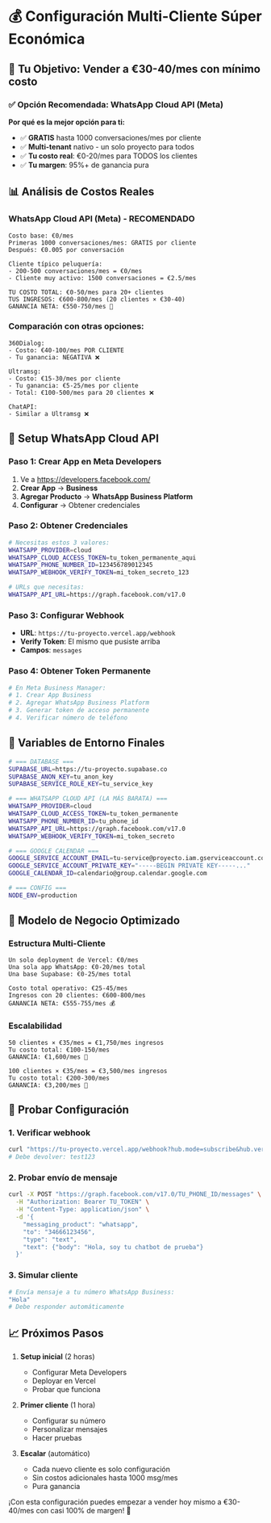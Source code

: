 # 💰 Configuración Multi-Cliente Súper Económica

## 🎯 Tu Objetivo: Vender a €30-40/mes con mínimo costo

### ✅ Opción Recomendada: WhatsApp Cloud API (Meta)

**Por qué es la mejor opción para ti:**
- ✅ **GRATIS** hasta 1000 conversaciones/mes por cliente
- ✅ **Multi-tenant** nativo - un solo proyecto para todos
- ✅ **Tu costo real**: €0-20/mes para TODOS los clientes
- ✅ **Tu margen**: 95%+ de ganancia pura

## 📊 Análisis de Costos Reales

### WhatsApp Cloud API (Meta) - RECOMENDADO
```
Costo base: €0/mes
Primeras 1000 conversaciones/mes: GRATIS por cliente
Después: €0.005 por conversación

Cliente típico peluquería:
- 200-500 conversaciones/mes = €0/mes
- Cliente muy activo: 1500 conversaciones = €2.5/mes

TU COSTO TOTAL: €0-50/mes para 20+ clientes
TUS INGRESOS: €600-800/mes (20 clientes × €30-40)
GANANCIA NETA: €550-750/mes 🚀
```

### Comparación con otras opciones:
```
360Dialog:
- Costo: €40-100/mes POR CLIENTE
- Tu ganancia: NEGATIVA ❌

Ultramsg:
- Costo: €15-30/mes por cliente
- Tu ganancia: €5-25/mes por cliente
- Total: €100-500/mes para 20 clientes ❌

ChatAPI:
- Similar a Ultramsg ❌
```

## 🚀 Setup WhatsApp Cloud API

### Paso 1: Crear App en Meta Developers
1. Ve a https://developers.facebook.com/
2. **Crear App** → **Business**
3. **Agregar Producto** → **WhatsApp Business Platform**
4. **Configurar** → Obtener credenciales

### Paso 2: Obtener Credenciales
```bash
# Necesitas estos 3 valores:
WHATSAPP_PROVIDER=cloud
WHATSAPP_CLOUD_ACCESS_TOKEN=tu_token_permanente_aqui
WHATSAPP_PHONE_NUMBER_ID=123456789012345
WHATSAPP_WEBHOOK_VERIFY_TOKEN=mi_token_secreto_123

# URLs que necesitas:
WHATSAPP_API_URL=https://graph.facebook.com/v17.0
```

### Paso 3: Configurar Webhook
- **URL**: `https://tu-proyecto.vercel.app/webhook`
- **Verify Token**: El mismo que pusiste arriba
- **Campos**: `messages`

### Paso 4: Obtener Token Permanente
```bash
# En Meta Business Manager:
# 1. Crear App Business
# 2. Agregar WhatsApp Business Platform
# 3. Generar token de acceso permanente
# 4. Verificar número de teléfono
```

## 🔧 Variables de Entorno Finales

```bash
# === DATABASE ===
SUPABASE_URL=https://tu-proyecto.supabase.co
SUPABASE_ANON_KEY=tu_anon_key
SUPABASE_SERVICE_ROLE_KEY=tu_service_key

# === WHATSAPP CLOUD API (LA MÁS BARATA) ===
WHATSAPP_PROVIDER=cloud
WHATSAPP_CLOUD_ACCESS_TOKEN=tu_token_permanente
WHATSAPP_PHONE_NUMBER_ID=tu_phone_id
WHATSAPP_API_URL=https://graph.facebook.com/v17.0
WHATSAPP_WEBHOOK_VERIFY_TOKEN=mi_token_secreto

# === GOOGLE CALENDAR ===
GOOGLE_SERVICE_ACCOUNT_EMAIL=tu-service@proyecto.iam.gserviceaccount.com
GOOGLE_SERVICE_ACCOUNT_PRIVATE_KEY="-----BEGIN PRIVATE KEY-----..."
GOOGLE_CALENDAR_ID=calendario@group.calendar.google.com

# === CONFIG ===
NODE_ENV=production
```

## 🎯 Modelo de Negocio Optimizado

### Estructura Multi-Cliente
```
Un solo deployment de Vercel: €0/mes
Una sola app WhatsApp: €0-20/mes total
Una base Supabase: €0-25/mes total

Costo total operativo: €25-45/mes
Ingresos con 20 clientes: €600-800/mes
GANANCIA NETA: €555-755/mes 💰
```

### Escalabilidad
```
50 clientes × €35/mes = €1,750/mes ingresos
Tu costo total: €100-150/mes
GANANCIA: €1,600/mes 🚀

100 clientes × €35/mes = €3,500/mes ingresos  
Tu costo total: €200-300/mes
GANANCIA: €3,200/mes 🤑
```

## 🧪 Probar Configuración

### 1. Verificar webhook
```bash
curl "https://tu-proyecto.vercel.app/webhook?hub.mode=subscribe&hub.verify_token=mi_token_secreto&hub.challenge=test123"
# Debe devolver: test123
```

### 2. Probar envío de mensaje
```bash
curl -X POST "https://graph.facebook.com/v17.0/TU_PHONE_ID/messages" \
  -H "Authorization: Bearer TU_TOKEN" \
  -H "Content-Type: application/json" \
  -d '{
    "messaging_product": "whatsapp",
    "to": "34666123456",
    "type": "text",
    "text": {"body": "Hola, soy tu chatbot de prueba"}
  }'
```

### 3. Simular cliente
```bash
# Envía mensaje a tu número WhatsApp Business:
"Hola"
# Debe responder automáticamente
```

## 📈 Próximos Pasos

1. **Setup inicial** (2 horas)
   - Configurar Meta Developers
   - Deployar en Vercel
   - Probar que funciona

2. **Primer cliente** (1 hora)
   - Configurar su número
   - Personalizar mensajes
   - Hacer pruebas

3. **Escalar** (automático)
   - Cada nuevo cliente es solo configuración
   - Sin costos adicionales hasta 1000 msg/mes
   - Pura ganancia

¡Con esta configuración puedes empezar a vender hoy mismo a €30-40/mes con casi 100% de margen! 🎉

